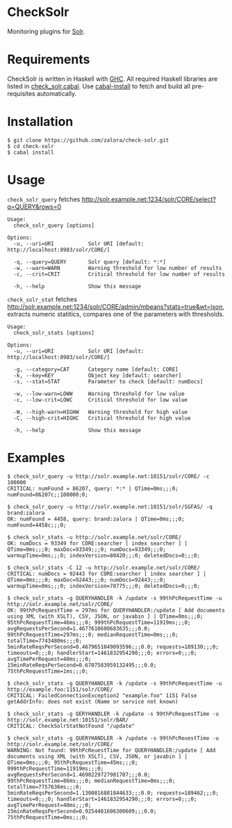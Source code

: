 CheckSolr
==========
Monitoring plugins for [Solr](http://lucene.apache.org/solr/).

Requirements
============
CheckSolr is written in Haskell with [GHC](http://www.haskell.org/ghc/).
All required Haskell libraries are listed in [check_solr.cabal](check_solr.cabal).
Use [cabal-install](http://www.haskell.org/haskellwiki/Cabal-Install)
to fetch and build all pre-requisites automatically.

Installation
============
    $ git clone https://github.com/zalora/check-solr.git
    $ cd check-solr
    $ cabal install

Usage
=====
`check_solr_query` fetches http://solr.example.net:1234/solr/CORE/select?q=QUERY&rows=0

```
Usage:
  check_solr_query [options]

Options:
  -u, --uri=URI           Solr URI [default: http://localhost:8983/solr/CORE/]

  -q, --query=QUERY       Solr query [default: *:*]
  -w, --warn=WARN         Warning threshold for low number of results
  -c, --crit=CRIT         Critical threshold for low number of results

  -h, --help              Show this message
```

`check_solr_stat` fetches http://solr.example.net:1234/solr/CORE/admin/mbeans?stats=true&wt=json,
extracts numeric statitics, compares one of the parameters with thresholds.

```
Usage:
  check_solr_stats [options]

Options:
  -u, --uri=URI           Solr URI [default: http://localhost:8983/solr/CORE/]

  -g, --category=CAT      Category name [default: CORE]
  -k, --key=KEY           Object key [default: searcher]
  -s, --stat=STAT         Parameter to check [default: numDocs]

  -w, --low-warn=LOWW     Warning threshold for low value
  -c, --low-crit=LOWC     Critical threshold for low value

  -W, --high-warn=HIGHW   Warning threshold for high value
  -C, --high-crit=HIGHC   Critical threshold for high value

  -h, --help              Show this message
```

Examples
========
```
$ check_solr_query -u http://solr.example.net:10151/solr/CORE/ -c 100000
CRITICAL: numFound = 86207, query: *:* | QTime=0ms;;;0; numFound=86207c;;100000;0;

$ check_solr_query -u http://solr.example.net:10151/solr/SGFAS/ -q brand:zalora
OK: numFound = 4458, query: brand:zalora | QTime=0ms;;;0; numFound=4458c;;;0;
```

```
$ check_solr_stats -u http://solr.example.net/solr/CORE/
OK: numDocs = 93349 for CORE:searcher [ index searcher ] | QTime=0ms;;;0; maxDoc=93349;;;0; numDocs=93349;;;0; warmupTime=0ms;;;0; indexVersion=80420;;;0; deletedDocs=0;;;0;

$ check_solr_stats -C 12 -u http://solr.example.net/solr/CORE/
CRITICAL: numDocs = 92443 for CORE:searcher [ index searcher ] | QTime=0ms;;;0; maxDoc=92443;;;0; numDocs=92443;;;0; warmupTime=0ms;;;0; indexVersion=78775;;;0; deletedDocs=0;;;0;

$ check_solr_stats -g QUERYHANDLER -k /update -s 99thPcRequestTime -u http://solr.example.net/solr/CORE/
OK: 99thPcRequestTime = 297ms for QUERYHANDLER:/update [ Add documents using XML (with XSLT), CSV, JSON, or javabin ] | QTime=0ms;;;0; 95thPcRequestTime=46ms;;;0; 999thPcRequestTime=11919ms;;;0; avgRequestsPerSecond=1.4677610600683635;;;0.0; 99thPcRequestTime=297ms;;;0; medianRequestTime=0ms;;;0; totalTime=7743480ms;;;0; 5minRateReqsPerSecond=0.4679651049093596;;;0.0; requests=189130;;;0; timeouts=0;;;0; handlerStart=1461832954290;;;0; errors=0;;;0; avgTimePerRequest=40ms;;;0; 15minRateReqsPerSecond=0.6707583959132495;;;0.0; 75thPcRequestTime=1ms;;;0;

$ check_solr_stats -g QUERYHANDLER -k /update -s 99thPcRequestTime -u http://example.foo:1151/solr/CORE/
CRITICAL: FailedConnectionException2 "example.foo" 1151 False getAddrInfo: does not exist (Name or service not known)

$ check_solr_stats -g QERYHANDLER -k /update -s 99thPcRequestTime -u http://solr.example.net:10151/solr/BAR/
CRITICAL: CheckSolrStatNotFound "/update"

$ check_solr_stats -g QUERYHANDLER -k /update -s 99thPcReuestTime -u http://solr.example.net/solr/CORE/
WARNING: Not found: 99thPcReuestTime for QUERYHANDLER:/update [ Add documents using XML (with XSLT), CSV, JSON, or javabin ] | QTime=0ms;;;0; 95thPcRequestTime=45ms;;;0; 999thPcRequestTime=11919ms;;;0; avgRequestsPerSecond=1.4690229727981707;;;0.0; 99thPcRequestTime=86ms;;;0; medianRequestTime=0ms;;;0; totalTime=7757636ms;;;0; 5minRateReqsPerSecond=1.1300816881844633;;;0.0; requests=189462;;;0; timeouts=0;;;0; handlerStart=1461832954290;;;0; errors=0;;;0; avgTimePerRequest=40ms;;;0; 15minRateReqsPerSecond=0.9254481606300609;;;0.0; 75thPcRequestTime=0ms;;;0;
```

